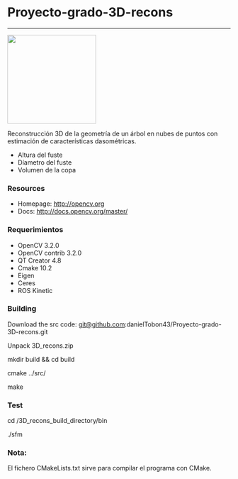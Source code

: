 
# Proyecto-grado-3D-recons
----------------------
<img src="https://projects.asl.ethz.ch/datasets/lib/exe/fetch.php?cache=&w=900&h=539&tok=dd850d&media=laserregistration:gazebo_winter:tree.png" align="center" height="200">

Reconstrucción 3D de la geometría de un árbol en nubes de puntos con estimación de características dasométricas.
* Altura del fuste
* Díametro del fuste
* Volumen de la copa
 
   
### Resources

* Homepage: <http://opencv.org>
* Docs: <http://docs.opencv.org/master/>

### Requerimientos

* OpenCV 3.2.0
* OpenCV contrib 3.2.0
* QT Creator 4.8
* Cmake 10.2
* Eigen
* Ceres
* ROS Kinetic

### Building
Download the src code: git@github.com:danielTobon43/Proyecto-grado-3D-recons.git

Unpack 3D_recons.zip

mkdir build && cd build

cmake ../src/

make

### Test
cd /3D_recons_build_directory/bin

./sfm

### Nota:
El fichero CMakeLists.txt sirve para compilar el programa con CMake.



